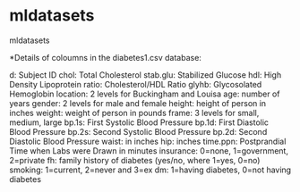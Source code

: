 # mldatasets
mldatasets



*Details of coloumns in the diabetes1.csv database:

d: Subject ID
chol: Total Cholesterol
stab.glu: Stabilized Glucose
hdl: High Density Lipoprotein
ratio: Cholesterol/HDL Ratio
glyhb: Glycosolated Hemoglobin
location: 2 levels for Buckingham and Louisa
age: number of years
gender: 2 levels for male and female
height: height of person in inches
weight: weight of person in pounds
frame: 3 levels for small, medium, large
bp.1s: First Systolic Blood Pressure
bp.1d: First Diastolic Blood Pressure
bp.2s: Second Systolic Blood Pressure
bp.2d: Second Diastolic Blood Pressure
waist: in inches
hip: inches
time.ppn: Postprandial Time when Labs were Drawn in minutes
insurance: 0=none, 1=government, 2=private
fh: family history of diabetes (yes/no, where 1=yes, 0=no)
smoking: 1=current, 2=never and 3=ex
dm: 1=having diabetes, 0=not having diabetes
